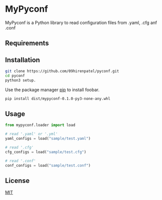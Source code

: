 # MyPyconf

MyPyconf is a Python library to read configuration files from .yaml, .cfg anf .conf 

## Requirements


## Installation

```bash
git clone https://github.com/09hirenpatel/pyconf.git
cd pyconf 
python3 setup.

```
  
Use the package manager [pip](https://pip.pypa.io/en/stable/) to install foobar.

```bash
pip install dist/mypyconf-0.1.0-py3-none-any.whl
```

## Usage

```python
from mypyconf.loader import load

# read '.yaml' or '.yml'
yaml_configs = load("sample/test.yaml")

# read '.cfg'
cfg_configs = load("sample/test.cfg")

# read '.conf'
conf_configs = load("sample/test.conf")
```

## License
[MIT](https://choosealicense.com/licenses/mit/)